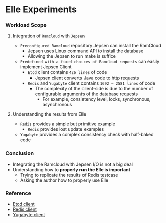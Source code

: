 # Elle Experiments 

### Workload Scope 

1. Integration of `Ramcloud` with `Jepsen` 
    - `Preconfigured Ramcloud` repository Jepsen can install the RamCloud
        - Jepsen uses Linux command API to install the database 
        - Allowing the Jepsen to run make is suffice
    - `Predefined with a fixed choices of Ramcloud requests` can easily implement Jepsen Client 
        - `Etcd` client contains `426 lines` of code
            - Jepsen client converts Java code to http requests
        -  `Redis` and `Yugabyte` client contains `1692 ~ 2581 lines` of code
            - The complexity of the client-side is due to the number of configurable arguments of the database requests 
                - For example, consistency level, locks, synchronous, asynchronous
     
2. Understanding the results from Elle
    - `Redis` provides a simple but primitive example  
       - `Redis` provides lost update examples
    - `Yugabyte` provides a complex consistency check with half-baked code 

### Conclusion 
- Integrating the Ramcloud with Jepsen I/O is not a big deal 
- Understanding how to **properly run the Elle is important**
    - Trying to replicate the results of Redis testcase 
    - Asking the author how to properly use Elle

### Reference 
- [Etcd client](https://github.com/aphyr/verschlimmbesserung)
- [Redis client](https://github.com/ptaoussanis/carmine)
- [Yugabyte client](https://github.com/yugabyte/cassaforte)

